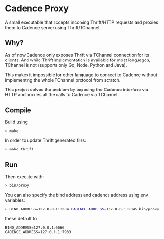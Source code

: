 # Cadence Proxy

A small executable that accepts incoming Thrift/HTTP requests and proxies them to Cadence server
using Thrift/TChannel.

## Why?

As of now Cadence only exposes Thrift via TChannel connection for its clients. And while Thrift
implementation is available for most languages, TChannel is not (supports only Go, Node, Python and
Java).

This makes it impossible for other language to connect to Cadence without implementing the whole
TChannel protocol from scratch.

This project solves the problem by exposing the Cadence interface via HTTP and proxies all the calls
to Cadence via TChannel.

## Compile

Build using:

```sh
> make
```

In order to update Thrift generated files:

```sh
> make thrift
```

## Run

Then execute with:

```sh
> bin/proxy
```

You can also specify the bind address and cadence address using env variables:

```sh
> BIND_ADDRESS=127.0.0.1:1234 CADENCE_ADDRESS=127.0.0.1:2345 bin/proxy
```

these default to

```
BIND_ADDRESS=127.0.0.1:6666
CADENCE_ADDRESS=127.0.0.1:7933
```
